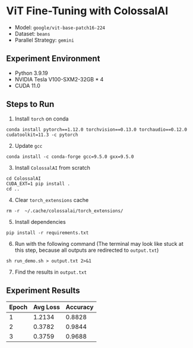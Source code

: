 # ViT Fine-Tuning with ColossalAI
- Model: `google/vit-base-patch16-224`
- Dataset: `beans`
- Parallel Strategy: `gemini`

## Experiment Environment
- Python 3.9.19
- NVIDIA Tesla V100-SXM2-32GB * 4
- CUDA 11.0

## Steps to Run
1. Install `torch` on conda
```
conda install pytorch==1.12.0 torchvision==0.13.0 torchaudio==0.12.0 cudatoolkit=11.3 -c pytorch
```
2. Update `gcc`
```
conda install -c conda-forge gcc=9.5.0 gxx=9.5.0
```
3. Install `ColossalAI` from scratch
```
cd ColossalAI
CUDA_EXT=1 pip install .
cd ..
```
4. Clear `torch_extensions` cache
```
rm -r  ~/.cache/colossalai/torch_extensions/
```
5. Install dependencies
```
pip install -r requirements.txt
```
6. Run with the following command (The terminal may look like stuck at this step, because all outputs are redirected to `output.txt`)
```
sh run_demo.sh > output.txt 2>&1
```
7. Find the results in `output.txt`

## Experiment Results
| Epoch | Avg Loss | Accuracy |
|-------|----------|----------|
| 1     | 1.2134   | 0.8828   |
| 2     | 0.3782   | 0.9844   |
| 3     | 0.3759   | 0.9688   |

